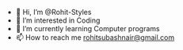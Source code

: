 - 👋 Hi, I’m @Rohit-Styles
- 👀 I’m interested in Coding
- 🌱 I’m currently learning Computer programs
- 📫 How to reach me rohitsubashnair@gmail.com

<!---
Rohit-Styles/Rohit-Styles is a ✨ special ✨ repository because its `README.md` (this file) appears on your GitHub profile.
You can click the Preview link to take a look at your changes.
--->
